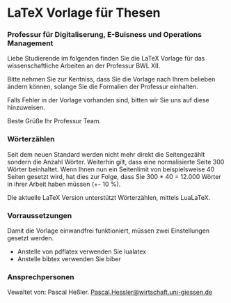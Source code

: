 # LaTeX Vorlage für Thesen
### Professur für Digitaliserung, E-Buisness und Operations Management
Liebe Studierende im folgenden finden Sie die LaTeX Vorlage für das wissenschaftliche Arbeiten an der Professur BWL XII.   

Bitte nehmen Sie zur Kentniss, dass Sie die Vorlage nach Ihrem belieben ändern können, solange Sie die Formalien der Professur einhalten.

Falls Fehler in der Vorlage vorhanden sind, bitten wir Sie uns auf diese hinzuweisen.

Beste Grüße
Ihr Professur Team.

### Wörterzählen
Seit dem neuen Standard werden nicht mehr direkt die Seitengezählt sondern die Anzahl Wörter. Weiterhin gilt, dass eine normalisierte Seite 300 Wörter beinhaltet. Wenn Ihnen nun ein Seitenlimit von beispielsweise 40 Seiten gesetzt wird, hat dies zur Folge, dass Sie 300 * 40 = 12.000 Wörter in ihrer Arbeit haben müssen (+- 10 %).

Die aktuelle LaTeX Version unterstützt Wörterzählen, mittels LuaLaTeX.

### Vorraussetzungen
Damit die Vorlage einwandfrei funktioniert, müssen zwei Einstellungen gesetzt werden.
- Anstelle von pdflatex verwenden Sie lualatex
- Anstelle bibtex verwenden Sie biber

### Ansprechpersonen
Vewaltet von: Pascal Heßler. Pascal.Hessler@wirtschaft.uni-giessen.de
